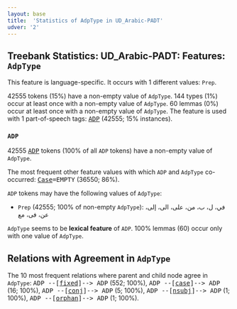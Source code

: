 ```yaml
---
layout: base
title:  'Statistics of AdpType in UD_Arabic-PADT'
udver: '2'
---
```


## Treebank Statistics: UD_Arabic-PADT: Features: `AdpType`

This feature is language-specific.
It occurs with 1 different values: `Prep`.

42555 tokens (15%) have a non-empty value of `AdpType`.
144 types (1%) occur at least once with a non-empty value of `AdpType`.
60 lemmas (0%) occur at least once with a non-empty value of `AdpType`.
The feature is used with 1 part-of-speech tags: <tt><a href="ar_padt-pos-ADP.html">ADP</a></tt> (42555; 15% instances).

### `ADP`

42555 <tt><a href="ar_padt-pos-ADP.html">ADP</a></tt> tokens (100% of all `ADP` tokens) have a non-empty value of `AdpType`.

The most frequent other feature values with which `ADP` and `AdpType` co-occurred: <tt><a href="ar_padt-feat-Case.html">Case</a></tt><tt>=EMPTY</tt> (36550; 86%).

`ADP` tokens may have the following values of `AdpType`:

* `Prep` (42555; 100% of non-empty `AdpType`): في، ل، ب، من، على، الى، إلى، عن، فى، مع

`AdpType` seems to be **lexical feature** of `ADP`. 100% lemmas (60) occur only with one value of `AdpType`.

## Relations with Agreement in `AdpType`

The 10 most frequent relations where parent and child node agree in `AdpType`:
<tt>ADP --[<tt><a href="ar_padt-dep-fixed.html">fixed</a></tt>]--> ADP</tt> (552; 100%),
<tt>ADP --[<tt><a href="ar_padt-dep-case.html">case</a></tt>]--> ADP</tt> (16; 100%),
<tt>ADP --[<tt><a href="ar_padt-dep-conj.html">conj</a></tt>]--> ADP</tt> (5; 100%),
<tt>ADP --[<tt><a href="ar_padt-dep-nsubj.html">nsubj</a></tt>]--> ADP</tt> (1; 100%),
<tt>ADP --[<tt><a href="ar_padt-dep-orphan.html">orphan</a></tt>]--> ADP</tt> (1; 100%).

